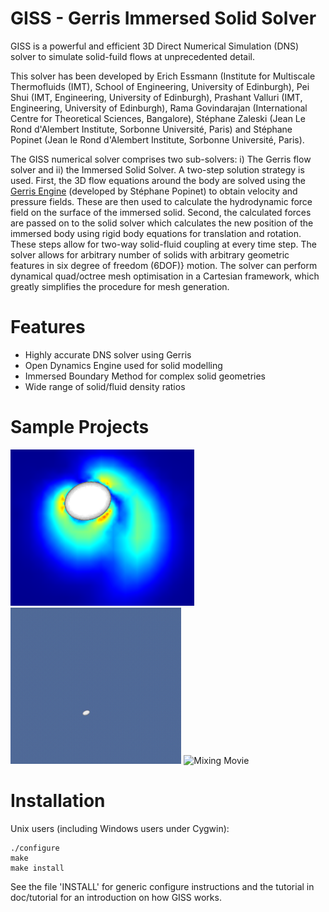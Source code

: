 # GISS - Gerris Immersed Solid Solver
GISS is a powerful and efficient 3D Direct Numerical Simulation (DNS) solver to simulate solid-fuild flows at unprecedented detail.

This solver has been developed by Erich Essmann (Institute for Multiscale Thermofluids (IMT), School of Engineering, University of Edinburgh), Pei Shui (IMT, Engineering, University of Edinburgh), Prashant Valluri (IMT, Engineering, University of Edinburgh), Rama Govindarajan (International Centre for Theoretical Sciences, Bangalore), Stéphane Zaleski (Jean Le Rond d'Alembert Institute, Sorbonne Université, Paris) and Stéphane Popinet (Jean le Rond d'Alembert Institute, Sorbonne Université, Paris). 

The GISS numerical solver comprises two sub-solvers: i) The Gerris flow solver and ii) the Immersed Solid Solver. A two-step solution strategy is used. First, the 3D flow equations around the body are solved using the [Gerris Engine](http://gfs.sourceforge.net/wiki/index.php/Main_Page) (developed by Stéphane Popinet) to obtain velocity and pressure fields. These are then used to calculate the hydrodynamic force field on the surface of the immersed solid.  Second, the calculated forces are passed on to the solid solver which calculates the new position of the immersed body using rigid body equations for translation and rotation. These steps allow for two-way solid-fluid coupling at every time step. The solver allows for arbitrary number of solids with arbitrary geometric features in six degree of freedom (6DOF)} motion. The solver can perform dynamical quad/octree mesh optimisation in a Cartesian framework, which greatly simplifies the procedure for mesh generation.

Features
========
* Highly accurate DNS solver using Gerris 
* Open Dynamics Engine used for solid modelling
* Immersed Boundary Method for complex solid geometries
* Wide range of solid/fluid density ratios

Sample Projects
===============

<img src="archive/images/Symmertic_Far_field.png" alt="Chaotic Ellipsoid" height="250"/> <img src="archive/images/Chaotic-Movie.gif" alt="Chaotic Movie" height="250"/> <img src="archive/images/mixing-movie.gif" alt="Mixing Movie" height="250"/>

Installation
============

Unix users (including Windows users under Cygwin):

```shell
./configure
make
make install
```

See the file 'INSTALL' for generic configure instructions and the tutorial
in doc/tutorial for an introduction on how GISS works.


